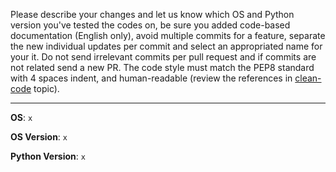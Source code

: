 Please describe your changes and let us know which OS and Python version you've tested the codes on, be sure you added code-based documentation (English only), avoid multiple commits for a feature, separate the new individual updates per commit and select an appropriated name for your it. Do not send irrelevant commits per pull request and if commits are not related send a new PR. The code style must match the PEP8 standard with 4 spaces indent, and human-readable (review the references in [clean-code](https://github.com/zdresearch/OWASP-Nettacker/issues/135) topic).
_________________
**OS**: `x`

**OS Version**: `x`

**Python Version**: `x`
